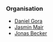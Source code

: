 ### Organisation

* [Daniel Gora](mailto:danielgora@owasp.org)
* [Jasmin Mair](mailto:jasmin.mair@owasp.org)
* [Jonas Becker](mailto:jonas.becker@owasp.org)
